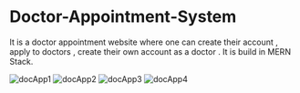 # Doctor-Appointment-System
It is a doctor appointment website where one can create their account , apply to doctors , create their own account as a doctor . It is build in MERN Stack.

![docApp1](https://github.com/kb787/Doctor-Appointment-System/assets/120624674/74ec8257-01b2-40c2-8220-8f88e3ef6c2a)
![docApp2](https://github.com/kb787/Doctor-Appointment-System/assets/120624674/9ac006f3-30ae-4921-b8b8-c6196baede7a)
![docApp3](https://github.com/kb787/Doctor-Appointment-System/assets/120624674/f9e98a6b-4ed1-4752-bef4-03f1900b87ac)
![docApp4](https://github.com/kb787/Doctor-Appointment-System/assets/120624674/c3efdf06-cbff-4f1f-a867-95144c00928f)




